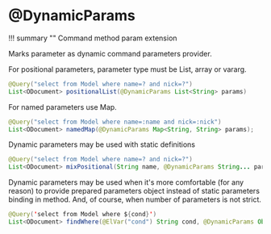 # @DynamicParams

!!! summary ""
    Command method param extension

Marks parameter as dynamic command parameters provider.

For positional parameters, parameter type must be List, array or vararg.

```java
@Query("select from Model where name=? and nick=?")
List<ODocument> positionalList(@DynamicParams List<String> params)
```

For named parameters use Map.

```java
@Query("select from Model where name=:name and nick=:nick")
List<ODocument> namedMap(@DynamicParams Map<String, String> params);
```

Dynamic parameters may be used with static definitions

```java
@Query("select from Model where name=? and nick=?")
List<ODocument> mixPositional(String name, @DynamicParams String... params);
```

Dynamic parameters may be used when it's more comfortable (for any reason) to provide prepared parameters object instead of static parameters binding in method. 
And, of course, when number of parameters is not strict.

```java
@Query('select from Model where ${cond}')
List<ODocument> findWhere(@ElVar("cond") String cond, @DynamicParams Object... params);
```
